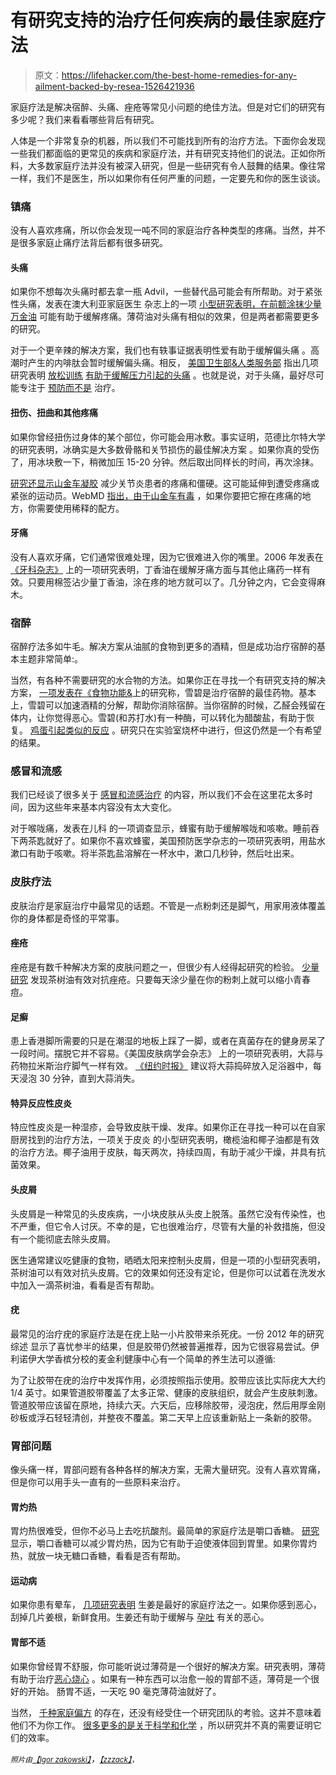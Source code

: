 # 有研究支持的治疗任何疾病的最佳家庭疗法

> 原文：<https://lifehacker.com/the-best-home-remedies-for-any-ailment-backed-by-resea-1526421936>

家庭疗法是解决宿醉、头痛、痤疮等常见小问题的绝佳方法。但是对它们的研究有多少呢？我们来看看哪些背后有研究。



人体是一个非常复杂的机器，所以我们不可能找到所有的治疗方法。下面你会发现一些我们都面临的更常见的疾病和家庭疗法，并有研究支持他们的说法。正如你所料，大多数家庭疗法并没有被深入研究，但是一些研究有令人鼓舞的结果。像往常一样，我们不是医生，所以如果你有任何严重的问题，一定要先和你的医生谈谈。

### 镇痛

没有人喜欢疼痛，所以你会发现一吨不同的家庭治疗各种类型的疼痛。当然，并不是很多家庭止痛疗法背后都有很多研究。

#### 头痛

如果你不想每次头痛时都去拿一瓶 Advil，一些替代品可能会有所帮助。对于紧张性头痛，发表在澳大利亚家庭医生 杂志上的一项 [小型研究表明，在前额涂抹少量](http://www.ncbi.nlm.nih.gov/pubmed/8839380) [万金油](http://en.wikipedia.org/wiki/Tiger_Balm) 可能有助于缓解疼痛。薄荷油对头痛有相似的效果，但是两者都需要更多的研究。

对于一个更辛辣的解决方案，我们也有轶事证据表明性爱有助于缓解偏头痛 。高潮时产生的内啡肽会暂时缓解偏头痛。相反， [美国卫生部&人类服务部](http://nccam.nih.gov/health/pain/headachefacts.htm) 指出几项研究表明 [放松训练](http://my.clevelandclinic.org/disorders/headaches/hic_relaxation_and_other_alternative_approaches_for_managing_headaches.aspx) [有助于缓解压力引起的头痛](https://lifehacker.com/is-meditation-really-beneficial-or-is-it-just-ridiculo-5989429) 。也就是说，对于头痛，最好尽可能专注于 [预防而不是](http://lifehacker.com/the-best-remedies-for-common-headaches-5982052) 治疗。

#### 扭伤、扭曲和其他疼痛

如果你曾经扭伤过身体的某个部位，你可能会用冰敷。事实证明，范德比尔特大学的研究表明，冰确实是大多数骨骼和关节损伤的最佳解决方案 。如果你真的受伤了，用冰块敷一下，稍微加压 15-20 分钟。然后取出同样长的时间，再次涂抹。

[研究还显示](http://www.ncbi.nlm.nih.gov/pubmed/12539881?ordinalpos=1&itool=EntrezSystem2.PEntrez.Pubmed.Pubmed_ResultsPanel.Pubmed_DefaultReportPanel.Pubmed_RVDocSum)[山金车凝胶](http://en.wikipedia.org/wiki/Arnica) 减少关节炎患者的疼痛和僵硬。这可能延伸到遭受疼痛或紧张的运动员。WebMD [指出，由于山金车有毒](http://www.webmd.com/vitamins-and-supplements/arnica) ，如果你要把它擦在疼痛的地方，你需要使用稀释的配方。

#### 牙痛

没有人喜欢牙痛，它们通常很难处理，因为它很难进入你的嘴里。2006 年发表在 [《牙科杂志》](http://www.ncbi.nlm.nih.gov/pubmed/17331753?itool=EntrezSystem2.PEntrez.Pubmed.Pubmed_ResultsPanel.Pubmed_RVDocSum&ordinalpos=1) 上的一项研究表明，丁香油在缓解牙痛方面与其他止痛药一样有效。只要用棉签沾少量丁香油，涂在疼的地方就可以了。几分钟之内，它会变得麻木。

### 宿醉

宿醉疗法多如牛毛。解决方案从油腻的食物到更多的酒精，但是成功治疗宿醉的基本主题非常简单:。

当然，有各种不需要研究的水合物的方法。如果你正在寻找一个有研究支持的解决方案， [一项发表在《食物功能&](http://pubs.rsc.org/en/content/articlelanding/2013/fo/c3fo60282f#!divAbstract)上的研究称，雪碧是治疗宿醉的最佳药物。基本上，雪碧可以加速酒精的分解，帮助你消除宿醉。当你宿醉的时候，乙醛会残留在体内，让你觉得恶心。雪碧(和苏打水)有一种酶，可以转化为醋酸盐，有助于恢复。 [鸡蛋引起类似的反应](http://www.cbsnews.com/news/hangover-soup-yak-a-mein-actually-works-scientist-says/) 。研究只在实验室烧杯中进行，但这仍然是一个有希望的结果。

### 感冒和流感

我们已经谈了很多关于 [感冒和流感治疗](https://lifehacker.com/how-to-most-effectively-battle-the-common-cold-5686387) 的内容，所以我们不会在这里花太多时间，因为这些年来基本内容没有太大变化。

对于喉咙痛，发表在儿科 的一项调查显示，蜂蜜有助于缓解喉咙和咳嗽。睡前吞下两茶匙就好了。如果你不喜欢蜂蜜，美国预防医学杂志的一项研究表明，用盐水漱口有助于咳嗽。将半茶匙盐溶解在一杯水中，漱口几秒钟，然后吐出来。

### 皮肤疗法

皮肤治疗是家庭治疗中最常见的话题。不管是一点粉刺还是脚气，用家用液体覆盖你的身体都是奇怪的平常事。

#### 痤疮

痤疮是有数千种解决方案的皮肤问题之一，但很少有人经得起研究的检验。 [少量研究](http://www.ncbi.nlm.nih.gov/pubmed/11482001?itool=EntrezSystem2.PEntrez.Pubmed.Pubmed_ResultsPanel.Pubmed_RVDocSum&ordinalpos=1) 发现茶树油有效对抗痤疮。只要每天涂少量在你的粉刺上就可以缩小青春痘。

#### 足癣

患上香港脚所需要的只是在潮湿的地板上踩了一脚，或者在真菌存在的健身房呆了一段时间。摆脱它并不容易。《美国皮肤病学会杂志》 上的一项研究表明，大蒜与药物拉米斯治疗脚气一样有效。 [《纽约时报》](http://well.blogs.nytimes.com/2011/01/06/remedies-garlic-for-athletes-foot/) 建议将大蒜捣碎放入足浴器中，每天浸泡 30 分钟，直到大蒜消失。

#### 特异反应性皮炎

特应性皮炎是一种湿疹，会导致皮肤干燥、发痒。如果你正在寻找一种可以在自家厨房找到的治疗方法，一项关于皮炎 的小型研究表明，橄榄油和椰子油都是有效的治疗方法。椰子油用于皮肤，每天两次，持续四周，有助于减少干燥，并具有抗菌效果。

#### 头皮屑

头皮屑是一种常见的头皮疾病，一小块皮肤从头皮上脱落。虽然它没有传染性，也不严重，但它令人讨厌。不幸的是，它也很难治疗，尽管有大量的补救措施，但没有一个能彻底去除头皮屑。

医生通常建议吃健康的食物，晒晒太阳来控制头皮屑，但是一项的小型研究表明，茶树油可以有效对抗头皮屑。它的效果如何还没有定论，但是你可以试着在洗发水中加入一滴茶树油，看看是否有帮助。

#### 疣

最常见的治疗疣的家庭疗法是在疣上贴一小片胶带来杀死疣。一份 2012 年的研究综述 显示了喜忧参半的结果，但是胶带仍然被普遍推荐，因为它很容易尝试。伊利诺伊大学香槟分校的麦金利健康中心有一个简单的养生法可以遵循:

为了让胶带在疣的治疗中发挥作用，必须按照指示使用。胶带应该比实际疣大大约 1/4 英寸。如果管道胶带覆盖了太多正常、健康的皮肤组织，就会产生皮肤刺激。管道胶带应该留在原地，持续六天。六天后，应移除胶带，浸泡疣，然后用厚金刚砂板或浮石轻轻清创，并整夜不覆盖。第二天早上应该重新贴上一条新的胶带。

### 胃部问题

像头痛一样，胃部问题有各种各样的解决方案，无需大量研究。没有人喜欢胃痛，但是你可以用手头一直有的一些原料来治疗。

#### 胃灼热

胃灼热很难受，但你不必马上去吃抗酸剂。最简单的家庭疗法是嚼口香糖。 [研究](http://well.blogs.nytimes.com/2011/01/13/remedies-chewing-gum-for-heartburn/) 显示，嚼口香糖可以减少胃灼热，因为它有助于迫使液体回到胃里。如果你胃灼热，就放一块无糖口香糖，看看是否有帮助。

#### 运动病

如果你患有晕车， [几项研究表明](http://bja.oxfordjournals.org/content/84/3/367.full.pdf+html) 生姜是最好的家庭疗法之一。如果你感到恶心，刮掉几片姜根，新鲜食用。生姜还有助于缓解与 [孕吐](http://www.ncbi.nlm.nih.gov/pubmed/19250006?ordinalpos=2&itool=EntrezSystem2.PEntrez.Pubmed.Pubmed_ResultsPanel.Pubmed_DefaultReportPanel.Pubmed_RVDocSum) 有关的恶心。

#### 胃部不适

如果你曾经胃不舒服，你可能听说过薄荷是一个很好的解决方案。研究表明，薄荷有助于治疗[恶心](http://www.ncbi.nlm.nih.gov/entrez/query.fcgi?cmd=Retrieve&db=PubMed&list_uids=14770380&dopt=Abstract)[烧心](http://www.ncbi.nlm.nih.gov/entrez/query.fcgi?cmd=Retrieve&db=PubMed&list_uids=11418786&dopt=Abstract) 。如果有一种东西可以治愈一般的胃部不适，薄荷是一个很好的开始。 肠胃不适，一天吃 90 毫克薄荷油就好了。

当然， [千种家庭偏方](https://lifehacker.com/what-home-health-remedies-do-you-swear-by-1522900272) 的存在，还没有经受住一个研究团队的考验。这并不意味着他们不为你工作。 [很多更多的是关于科学和化学](http://lifehacker.com/the-best-drinks-for-when-you-are-sick-exercising-and-1518503922) ，所以研究并不真的需要证明它们的效率。

<small>*照片由*</small>[<small>*【Igor zakowski】*</small>](http://www.shutterstock.com/pic.mhtml?id=161650610&src=id)*，[<small>*【zzzack】*</small>](http://www.flickr.com/photos/zack-attack/747100025/sizes/l/)<small>*，*</small>*
